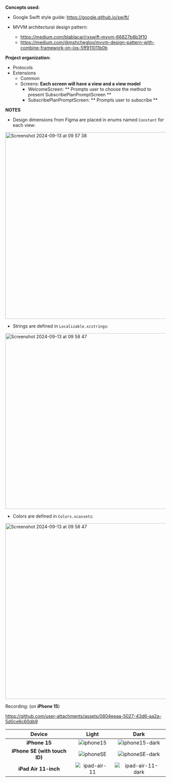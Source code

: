 **Concepts used:**
- Google Swift style guide: https://google.github.io/swift/
- MVVM architectural design pattern:

  - https://medium.com/blablacar/rxswift-mvvm-66827b8b3f10
  - https://medium.com/@mshcheglov/mvvm-design-pattern-with-combine-framework-on-ios-5ff911011b0b

**Project organization:**
- Protocols
- Extensions
  - Common
  - Screens: **Each screen will have a view and a view model**
      - WelcomeScreen: ** Prompts user to choose the method to present SubscribePlanPromptScreen **
      - SubscribePlanPromptScreen: ** Prompts user to subscribe **
        
**NOTES**
- Design dimensions from Figma are placed in enums named `Constant` for each view:
<img width="586" alt="Screenshot 2024-09-13 at 09 57 38" src="https://github.com/user-attachments/assets/f1778fc2-eb9a-4bdf-9153-793fd446994f">

- Strings are defined in `Localizable.xcstrings`:
<img width="552" alt="Screenshot 2024-09-13 at 09 58 47" src="https://github.com/user-attachments/assets/c1d456ec-403b-4a16-bb73-7af74d73082b">

- Colors are defined in `Colors.xcassets`:
<img width="552" alt="Screenshot 2024-09-13 at 09 58 47" src="https://github.com/user-attachments/assets/c1d456ec-403b-4a16-bb73-7af74d73082b">

Recording: (on **iPhone 15**)

https://github.com/user-attachments/assets/0804eeaa-5027-43d6-aa2a-5d0ce6c60db9


| Device | Light | Dark |
| :-------------: |:-------------:| :-----:|
|  **iPhone 15**      | ![iphone15](https://github.com/user-attachments/assets/63289346-6cab-469c-aa7f-13daced7ce32) | ![iphone15-dark](https://github.com/user-attachments/assets/7209e9bc-acf2-47d9-8fe3-49e408f72bed) |
| **iPhone SE (with touch ID)** | ![iphoneSE](https://github.com/user-attachments/assets/c91e222e-9788-458c-8a97-103bc67f2af1) | ![iphoneSE-dark](https://github.com/user-attachments/assets/fa2e980b-b4bf-4e73-985b-a5845473a8d8) |
| **iPad Air 11-inch** | ![ipad-air-11](https://github.com/user-attachments/assets/ec22eacb-e521-437a-98e1-39453d1b7b61) | ![ipad-air-11-dark](https://github.com/user-attachments/assets/17988c4c-eec2-4bc9-befd-5dc45af79631)  |
 
 
 
















  

